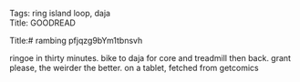 Tags: ring island loop, daja  
Title: GOODREAD  
  
Title:# rambing pfjqzg9bYm1tbnsvh   
  
ringoe in thirty minutes. bike to daja for core and treadmill then back. grant please, the weirder the better. on a tablet, fetched from getcomics